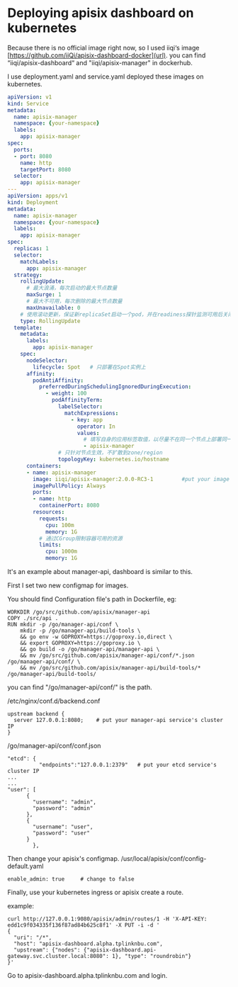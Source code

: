 # Deploying apisix dashboard on kubernetes

Because there is no official image right now, so I used iiqi‘s image [https://github.com/iiQi/apisix-dashboard-docker](url).
you can find “iiqi/apisix-dashboard“ and "iiqi/apisix-manager" in dockerhub.

I use deployment.yaml and service.yaml  deployed these images on kubernetes.
```yaml
apiVersion: v1
kind: Service
metadata:
  name: apisix-manager
  namespace: {your-namespace}
  labels:
    app: apisix-manager
spec:
  ports:
  - port: 8080
    name: http
    targetPort: 8080
  selector:
    app: apisix-manager
---
apiVersion: apps/v1
kind: Deployment
metadata:
  name: apisix-manager
  namespace: {your-namespace}
  labels:
    app: apisix-manager
spec:
  replicas: 1
  selector:
    matchLabels:
      app: apisix-manager
  strategy:
    rollingUpdate:
      # 最大浪涌，每次启动的最大节点数量
      maxSurge: 1
      # 最大不可用，每次删除的最大节点数量
      maxUnavailable: 0
    # 使用滚动更新，保证新replicaSet启动一个pod，并在readiness探针监测可用后关闭一个旧replicaSet中的pod
    type: RollingUpdate
  template:
    metadata:
      labels:
        app: apisix-manager
    spec:
      nodeSelector:
        lifecycle: Spot   # 只部署在Spot实例上
      affinity:
        podAntiAffinity:
          preferredDuringSchedulingIgnoredDuringExecution:
            - weight: 100
              podAffinityTerm:
                labelSelector:
                  matchExpressions:
                    - key: app
                      operator: In
                      values:
                        # 填写自身的应用标签取值，以尽量不在同一个节点上部署同一服务的pod
                        - apisix-manager
                # 只针对节点生效，不扩散到zone/region
                topologyKey: kubernetes.io/hostname
      containers:
      - name: apisix-manager
        image: iiqi/apisix-manager:2.0.0-RC3-1         #put your image
        imagePullPolicy: Always
        ports:
        - name: http
          containerPort: 8080
        resources:
          requests:
            cpu: 100m
            memory: 1G
          # 通过CGroup限制容器可用的资源
          limits:
            cpu: 1000m
            memory: 1G

```
It's an example about manager-api, dashboard is similar to this.

First I set two new configmap for images.

You should find Configuration file's path in Dockerfile, eg:
```
WORKDIR /go/src/github.com/apisix/manager-api
COPY ./src/api .
RUN mkdir -p /go/manager-api/conf \
    mkdir -p /go/manager-api/build-tools \
    && go env -w GOPROXY=https://goproxy.io,direct \
    && export GOPROXY=https://goproxy.io \
    && go build -o /go/manager-api/manager-api \
    && mv /go/src/github.com/apisix/manager-api/conf/*.json /go/manager-api/conf/ \
    && mv /go/src/github.com/apisix/manager-api/build-tools/* /go/manager-api/build-tools/
```
you can find "/go/manager-api/conf/" is the path.

/etc/nginx/conf.d/backend.conf 
```
upstream backend {
  server 127.0.0.1:8080;    # put your manager-api service's cluster IP
}
```
/go/manager-api/conf/conf.json
```
"etcd": {
          "endpoints":"127.0.0.1:2379"   # put your etcd service's cluster IP
...
...
"user": [
      {
        "username": "admin",
        "password": "admin"
      },
      {
        "username": "user",
        "password": "user"
      }
        },
```
Then change your apisix's configmap.
/usr/local/apisix/conf/config-default.yaml
```
enable_admin: true     # change to false
```
Finally, use your kubernetes ingress or apisix create a route.

example:
```
curl http://127.0.0.1:9080/apisix/admin/routes/1 -H 'X-API-KEY: edd1c9f034335f136f87ad84b625c8f1' -X PUT -i -d '
{
  "uri": "/*",
  "host": "apisix-dashboard.alpha.tplinknbu.com",
  "upstream": {"nodes": {"apisix-dashboard.api-gateway.svc.cluster.local:8080": 1}, "type": "roundrobin"}
}'
```
Go to apisix-dashboard.alpha.tplinknbu.com and login.
